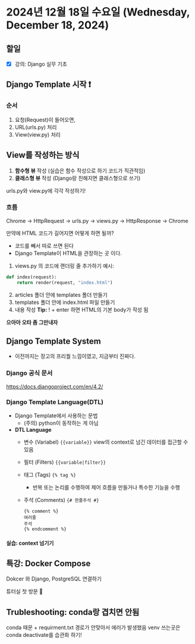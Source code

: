 # 2024년 12월 18일 수요일 (Wednesday, December 18, 2024)

## 할일
- [x] 강의: Django 실무 기초

## Django Template 시작 ❗️
### 순서
1. 요청(Request)이 들어오면,
2. URL(urls.py) 처리
3. View(view.py) 처리


## View를 작성하는 방식
1. **함수형 뷰** 작성 (실습은 함수 작성으로 하기 코드가 직관적임)
2. **클래스형 뷰** 작성 (Django랑 친해지면 클래스형으로 쓰기)

urls.py와 view.py에 각각 작성하기! 

### 흐름
Chrome → HttpRequest → urls.py → views.py → HttpResponse → Chrome

만약에 HTML 코드가 길어지면 어떻게 하면 될까?
- 코드를 빼서 따로 쓰면 된다
- Django Template이 HTML을 관장하는 곳 이다.

1. views.py 의 코드에 랜더링 줄 추가하기
   예시:
```python
def index(request):
    return render(request, "index.html")
```
2. articles 폴더 안에 templates 폴더 만들기
3. templates 폴더 안에 index.html 파일 만들기
4. 내용 작성
    **Tip:** ! + enter 하면 HTML의 기본 body가 작성 됨

**으아아 오타 좀 그만내자**

## Django Template System
- 이전까지는 장고의 프리퀄 느낌이였고, 지금부터 진짜다.

### Django 공식 문서
https://docs.djangoproject.com/en/4.2/

### Django Template Language(DTL)
 - Django Template에서 사용하는 문법
   - (주의) python이 동작하는 게 아님
 - **DTL Language**
   - 변수 (Variabel)
    `{{variable}}`
        view의 context로 넘긴 데이터를 접근할 수 있음
   - 필터 (Filters)
    `{{variable|filter}}`
   - 태그 (Tags)
    `{% tag %}`
        - 반복 또는 논리를 수행하여 제어 흐름을 만들거나 특수한 기능을 수행
   - 주석 (Comments)
    `{# 한줄주석 #}`

        ```
        {% comment %}
        여러줄
        주석
        {% endcomment %}
        ```

#### 실습: context 넘기기


## 특강: Docker Compose
 Dokcer 와 Django, PostgreSQL 연결하기

 튜터실 첫 방문 🥹 
## Trubleshooting: conda랑 겹치면 안됨 
conda 때문 + requirment.txt 경로가 안맞아서 에러가 발생했음
venv 쓰는곳은 conda deactivate를 습관화 하기!

